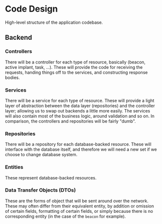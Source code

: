 # Code Design

High-level structure of the application codebase.

## Backend

### Controllers

There will be a controller for each type of resource, basically (beacon, active implant, task, ...). These will provide the code for receiving the requests, handing things off to the services, and constructing response bodies.

### Services

There will be a service for each type of resource. These will provide a light layer of abstraction between the data layer (repositories) and the controller layer; allowing us to swap out backends a little more easily. The services will also contain most of the business logic, around validation and so on. In comparison, the controllers and repositories will be fairly "dumb".

### Repositories

There will be a repository for each database-backed resource. These will interface with the database itself, and therefore we will need a new set if we choose to change database system.

### Entities

These represent database-backed resources.

### Data Transfer Objects (DTOs)

These are the forms of object that will be sent around over the network. These may often differ from their equivalent entity, by addition or omission of certain fields, formatting of certain fields, or simply because there is no corresponding entity (in the case of the `beacon` for example).